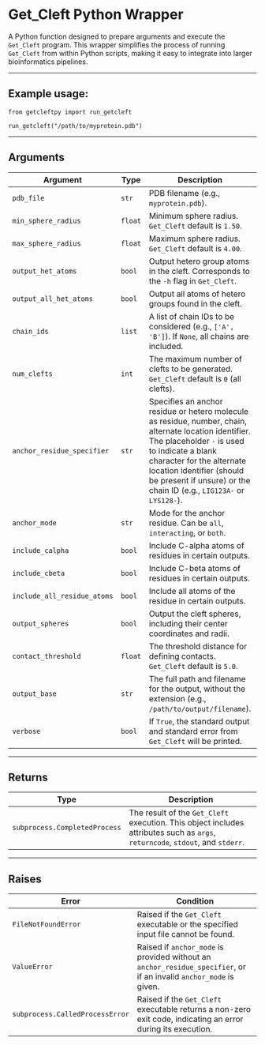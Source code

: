 # Get_Cleft Python Wrapper

A Python function designed to prepare arguments and execute the `Get_Cleft` program. This wrapper simplifies the process of running `Get_Cleft` from within Python scripts, making it easy to integrate into larger bioinformatics pipelines.

---

## Example usage:

```
from getcleftpy import run_getcleft

run_getcleft("/path/to/myprotein.pdb")
```

---

## Arguments

| Argument                    | Type    | Description                                                                                                                                                                                                                                                                             | Default                        |
|-----------------------------|---------|-----------------------------------------------------------------------------------------------------------------------------------------------------------------------------------------------------------------------------------------------------------------------------------------|--------------------------------|
| `pdb_file`                  | `str`   | PDB filename (e.g., `myprotein.pdb`).                                                                                                                                                                                                                                                   | **Required**                   |
| `min_sphere_radius`         | `float` | Minimum sphere radius. `Get_Cleft` default is `1.50`.                                                                                                                                                                                                                                   | `None`                         |
| `max_sphere_radius`         | `float` | Maximum sphere radius. `Get_Cleft` default is `4.00`.                                                                                                                                                                                                                                   | `None`                         |
| `output_het_atoms`          | `bool`  | Output hetero group atoms in the cleft. Corresponds to the `-h` flag in `Get_Cleft`.                                                                                                                                                                                                    | `False`                        |
| `output_all_het_atoms`      | `bool`  | Output all atoms of hetero groups found in the cleft.                                                                                                                                                                                                                                   | `False`                        |
| `chain_ids`                 | `list`  | A list of chain IDs to be considered (e.g., `['A', 'B']`). If `None`, all chains are included.                                                                                                                                                                                          | `None`                         |
| `num_clefts`                | `int`   | The maximum number of clefts to be generated. `Get_Cleft` default is `0` (all clefts).                                                                                                                                                                                                  | `5`                            |
| `anchor_residue_specifier`  | `str`   | Specifies an anchor residue or hetero molecule as residue, number, chain, alternate location identifier. The placeholder `-` is used to indicate a blank character for the alternate location identifier (should be present if unsure) or the chain ID (e.g., `LIG123A-` or `LYS128-`). | `None`                         |
| `anchor_mode`               | `str`   | Mode for the anchor residue. Can be `all`, `interacting`, or `both`.                                                                                                                                                                                                                    | `None`                         |
| `include_calpha`            | `bool`  | Include C-alpha atoms of residues in certain outputs.                                                                                                                                                                                                                                   | `False`                        |
| `include_cbeta`             | `bool`  | Include C-beta atoms of residues in certain outputs.                                                                                                                                                                                                                                    | `False`                        |
| `include_all_residue_atoms` | `bool`  | Include all atoms of the residue in certain outputs.                                                                                                                                                                                                                                    | `False`                        |
| `output_spheres`            | `bool`  | Output the cleft spheres, including their center coordinates and radii.                                                                                                                                                                                                                 | `True`                         |
| `contact_threshold`         | `float` | The threshold distance for defining contacts. `Get_Cleft` default is `5.0`.                                                                                                                                                                                                             | `None`                         |
| `output_base`               | `str`   | The full path and filename for the output, without the extension (e.g., `/path/to/output/filename`).                                                                                                                                                                                    | Folder of the input `pdb_file` |
| `verbose`                   | `bool`  | If `True`, the standard output and standard error from `Get_Cleft` will be printed.                                                                                                                                                                                                     | `False`                        |

---

## Returns

| Type                          | Description                                                                                                                    |
|-------------------------------|--------------------------------------------------------------------------------------------------------------------------------|
| `subprocess.CompletedProcess` | The result of the `Get_Cleft` execution. This object includes attributes such as `args`, `returncode`, `stdout`, and `stderr`. |

---

## Raises

| Error                           | Condition                                                                                                           |
|---------------------------------|---------------------------------------------------------------------------------------------------------------------|
| `FileNotFoundError`             | Raised if the `Get_Cleft` executable or the specified input file cannot be found.                                   |
| `ValueError`                    | Raised if `anchor_mode` is provided without an `anchor_residue_specifier`, or if an invalid `anchor_mode` is given. |
| `subprocess.CalledProcessError` | Raised if the `Get_Cleft` executable returns a non-zero exit code, indicating an error during its execution.        |